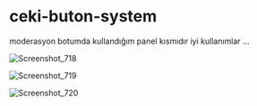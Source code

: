 # ceki-buton-system

moderasyon botumda kullandığım panel kısmıdır iyi kullanımlar ...

![Screenshot_718](https://user-images.githubusercontent.com/82198115/135714011-f5c1c39e-622f-4a04-82a5-beb1a9fd047b.png)

![Screenshot_719](https://user-images.githubusercontent.com/82198115/135714128-6013d804-4603-4bd5-8fea-ac938d626b9d.png)

![Screenshot_720](https://user-images.githubusercontent.com/82198115/135714147-03737a29-40e5-4768-808f-c0f15cd504d3.png)
